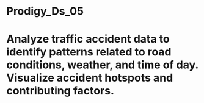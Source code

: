 # Prodigy_Ds_05
# Analyze traffic accident data to identify patterns related to road conditions, weather, and time of day. Visualize accident hotspots and contributing factors.
